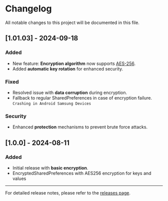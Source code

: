 # Changelog

All notable changes to this project will be documented in this file.

## [1.01.03] - 2024-09-18
### Added
- New feature: **Encryption algorithm** now supports [AES-256](#).
- Added **automatic key rotation** for enhanced security.


### Fixed
- Resolved issue with **data corruption** during encryption.
- Fallback to regular SharedPreferences in case of encryption failure.
             `Crashing in Android Samsung Devices`
### Security
- Enhanced **protection** mechanisms to prevent brute force attacks.

## [1.0.0] - 2024-08-11
### Added
- Initial release with **basic encryption**.
- EncryptedSharedPreferences with AES256 encryption for keys and values
---

For detailed release notes, please refer to the [releases page](#).
